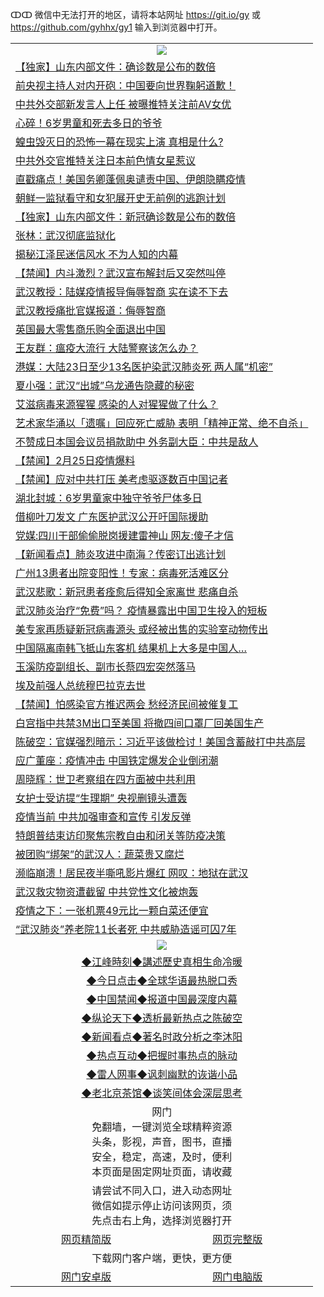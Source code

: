 ↀↀ 微信中无法打开的地区，请将本站网址 https://git.io/gy 或 https://github.com/gyhhx/gy1 输入到浏览器中打开。 

 <table>

  <tr>
    <td colspan="2" align=center><img src="https://cdn.jsdelivr.net/gh/gyoupiodf/im1/20190822-2.jpg"></td>
 </tr>
<tr><td colspan="2" align="left"><a href="https://xball.casa/oo.aspx?name=c1135638&key=eqxowaguscvmxdgc&from=gy">【独家】山东内部文件：确诊数是公布的数倍</a></td></tr>
<tr><td colspan="2" align="left"><a href="https://xball.casa/oo.aspx?name=c1135642&key=eqxowaguscvmxdgc&from=gy">前央视主持人对内开砲：中国要向世界鞠躬道歉！</a></td></tr>
<tr><td colspan="2" align="left"><a href="https://xball.casa/oo.aspx?name=c1135743&key=eqxowaguscvmxdgc&from=gy">中共外交部新发言人上任 被曝推特关注前AV女优</a></td></tr>
<tr><td colspan="2" align="left"><a href="https://xball.casa/oo.aspx?name=c1135641&key=eqxowaguscvmxdgc&from=gy">心碎！6岁男童和死去多日的爷爷</a></td></tr>
<tr><td colspan="2" align="left"><a href="https://xball.casa/oo.aspx?name=c1135721&key=eqxowaguscvmxdgc&from=gy">蝗虫毁灭日的恐怖一幕在现实上演 真相是什么?</a></td></tr>
<tr><td colspan="2" align="left"><a href="https://xball.casa/oo.aspx?name=c1135692&key=eqxowaguscvmxdgc&from=gy">中共外交官推特关注日本前色情女星惹议</a></td></tr>
<tr><td colspan="2" align="left"><a href="https://xball.casa/oo.aspx?name=c1135648&key=eqxowaguscvmxdgc&from=gy">直戳痛点！美国务卿蓬佩奥谴责中国、伊朗隐瞒疫情</a></td></tr>
<tr><td colspan="2" align="left"><a href="https://xball.casa/oo.aspx?name=c1135759&key=eqxowaguscvmxdgc&from=gy">朝鲜一监狱看守和女犯展开史无前例的逃跑计划</a></td></tr>
<tr><td colspan="2" align="left"><a href="https://xball.casa/oo.aspx?name=c1135679&key=eqxowaguscvmxdgc&from=gy">【独家】山东内部文件：新冠确诊数是公布的数倍</a></td></tr>
<tr><td colspan="2" align="left"><a href="https://xball.casa/oo.aspx?name=c1135647&key=eqxowaguscvmxdgc&from=gy">张林：武汉彻底监狱化</a></td></tr>
<tr><td colspan="2" align="left"><a href="https://xball.casa/oo.aspx?name=c1135755&key=eqxowaguscvmxdgc&from=gy">揭秘江泽民迷信风水 不为人知的内幕</a></td></tr>
<tr><td colspan="2" align="left"><a href="https://xball.casa/oo.aspx?name=c1135742&key=eqxowaguscvmxdgc&from=gy">【禁闻】内斗激烈？武汉宣布解封后又突然叫停</a></td></tr>
<tr><td colspan="2" align="left"><a href="https://xball.casa/oo.aspx?name=c1135680&key=eqxowaguscvmxdgc&from=gy">武汉教授：陆媒疫情报导侮辱智商 实在读不下去</a></td></tr>
<tr><td colspan="2" align="left"><a href="https://xball.casa/oo.aspx?name=c1135735&key=eqxowaguscvmxdgc&from=gy">武汉教授痛批官媒报道：侮辱智商</a></td></tr>
<tr><td colspan="2" align="left"><a href="https://xball.casa/oo.aspx?name=c1135640&key=eqxowaguscvmxdgc&from=gy">英国最大零售商乐购全面退出中国</a></td></tr>
<tr><td colspan="2" align="left"><a href="https://xball.casa/oo.aspx?name=c1135661&key=eqxowaguscvmxdgc&from=gy">王友群：瘟疫大流行 大陆警察该怎么办？</a></td></tr>
<tr><td colspan="2" align="left"><a href="https://xball.casa/oo.aspx?name=c1135763&key=eqxowaguscvmxdgc&from=gy">港媒：大陆23日至少13名医护染武汉肺炎死 两人属“机密”</a></td></tr>
<tr><td colspan="2" align="left"><a href="https://xball.casa/oo.aspx?name=c1135646&key=eqxowaguscvmxdgc&from=gy">夏小强：武汉“出城”乌龙通告隐藏的秘密</a></td></tr>
<tr><td colspan="2" align="left"><a href="https://xball.casa/oo.aspx?name=c1135758&key=eqxowaguscvmxdgc&from=gy">艾滋病毒来源猩猩 感染的人对猩猩做了什么？</a></td></tr>
<tr><td colspan="2" align="left"><a href="https://xball.casa/oo.aspx?name=c1135734&key=eqxowaguscvmxdgc&from=gy">艺术家华涌以「遗嘱」回应死亡威胁 表明「精神正常、绝不自杀」</a></td></tr>
<tr><td colspan="2" align="left"><a href="https://xball.casa/oo.aspx?name=c1135643&key=eqxowaguscvmxdgc&from=gy">不赞成日本国会议员捐款助中 外务副大臣：中共是敌人</a></td></tr>
<tr><td colspan="2" align="left"><a href="https://xball.casa/oo.aspx?name=c1135771&key=eqxowaguscvmxdgc&from=gy">【禁闻】2月25日疫情爆料</a></td></tr>
<tr><td colspan="2" align="left"><a href="https://xball.casa/oo.aspx?name=c1135745&key=eqxowaguscvmxdgc&from=gy">【禁闻】应对中共打压 美考虑驱逐数百中国记者</a></td></tr>
<tr><td colspan="2" align="left"><a href="https://xball.casa/oo.aspx?name=c1135682&key=eqxowaguscvmxdgc&from=gy">湖北封城：6岁男童家中独守爷爷尸体多日</a></td></tr>
<tr><td colspan="2" align="left"><a href="https://xball.casa/oo.aspx?name=c1135644&key=eqxowaguscvmxdgc&from=gy">借柳叶刀发文 广东医护武汉公开吁国际援助</a></td></tr>
<tr><td colspan="2" align="left"><a href="https://xball.casa/oo.aspx?name=c1135746&key=eqxowaguscvmxdgc&from=gy">党媒:四川干部偷偷脱岗援建雷神山 网友:傻子才信</a></td></tr>
<tr><td colspan="2" align="left"><a href="https://xball.casa/oo.aspx?name=c1135676&key=eqxowaguscvmxdgc&from=gy">【新闻看点】肺炎攻进中南海？传密订出逃计划</a></td></tr>
<tr><td colspan="2" align="left"><a href="https://xball.casa/oo.aspx?name=c1135704&key=eqxowaguscvmxdgc&from=gy">广州13患者出院变阳性！专家：病毒死活难区分</a></td></tr>
<tr><td colspan="2" align="left"><a href="https://xball.casa/oo.aspx?name=c1135770&key=eqxowaguscvmxdgc&from=gy">武汉悲歌：新冠患者痊愈后得知全家离世 悲痛自杀</a></td></tr>
<tr><td colspan="2" align="left"><a href="https://xball.casa/oo.aspx?name=c1135731&key=eqxowaguscvmxdgc&from=gy">武汉肺炎治疗“免费”吗？ 疫情暴露出中国卫生投入的短板</a></td></tr>
<tr><td colspan="2" align="left"><a href="https://xball.casa/oo.aspx?name=c1135662&key=eqxowaguscvmxdgc&from=gy">美专家再质疑新冠病毒源头 或经被出售的实验室动物传出</a></td></tr>
<tr><td colspan="2" align="left"><a href="https://xball.casa/oo.aspx?name=c1135709&key=eqxowaguscvmxdgc&from=gy">中国隔离南韩飞抵山东客机 结果机上大多是中国人…</a></td></tr>
<tr><td colspan="2" align="left"><a href="https://xball.casa/oo.aspx?name=c1135639&key=eqxowaguscvmxdgc&from=gy">玉溪防疫副组长、副市长蔡四宏突然落马</a></td></tr>
<tr><td colspan="2" align="left"><a href="https://xball.casa/oo.aspx?name=c1135724&key=eqxowaguscvmxdgc&from=gy">埃及前强人总统穆巴拉克去世</a></td></tr>
<tr><td colspan="2" align="left"><a href="https://xball.casa/oo.aspx?name=c1135744&key=eqxowaguscvmxdgc&from=gy">【禁闻】怕感染官方推迟两会 愁经济民间被催复工</a></td></tr>
<tr><td colspan="2" align="left"><a href="https://xball.casa/oo.aspx?name=c1135727&key=eqxowaguscvmxdgc&from=gy">白宫指中共禁3M出口至美国 将撤四间口罩厂回美国生产</a></td></tr>
<tr><td colspan="2" align="left"><a href="https://xball.casa/oo.aspx?name=c1135776&key=eqxowaguscvmxdgc&from=gy">陈破空：官媒强烈暗示：习近平该做检讨！美国含蓄敲打中共高层</a></td></tr>
<tr><td colspan="2" align="left"><a href="https://xball.casa/oo.aspx?name=c1135683&key=eqxowaguscvmxdgc&from=gy">应广董座：疫情冲击 中国铁定爆发企业倒闭潮</a></td></tr>
<tr><td colspan="2" align="left"><a href="https://xball.casa/oo.aspx?name=c1135712&key=eqxowaguscvmxdgc&from=gy">周晓辉：世卫考察组在四方面被中共利用</a></td></tr>
<tr><td colspan="2" align="left"><a href="https://xball.casa/oo.aspx?name=c1135769&key=eqxowaguscvmxdgc&from=gy">女护士受访提“生理期” 央视删镜头遭轰</a></td></tr>
<tr><td colspan="2" align="left"><a href="https://xball.casa/oo.aspx?name=c1135645&key=eqxowaguscvmxdgc&from=gy">疫情当前 中共加强审查和宣传 引发反弹</a></td></tr>
<tr><td colspan="2" align="left"><a href="https://xball.casa/oo.aspx?name=c1135725&key=eqxowaguscvmxdgc&from=gy">特朗普结束访印聚焦宗教自由和闭关等防疫决策</a></td></tr>
<tr><td colspan="2" align="left"><a href="https://xball.casa/oo.aspx?name=c1135660&key=eqxowaguscvmxdgc&from=gy">被团购“绑架”的武汉人：蔬菜贵又腐烂</a></td></tr>
<tr><td colspan="2" align="left"><a href="https://xball.casa/oo.aspx?name=c1135698&key=eqxowaguscvmxdgc&from=gy">濒临崩溃！居民夜半嘶吼影片爆红 网叹：地狱在武汉</a></td></tr>
<tr><td colspan="2" align="left"><a href="https://xball.casa/oo.aspx?name=c1135728&key=eqxowaguscvmxdgc&from=gy">武汉救灾物资遭截留 中共党性文化被炮轰</a></td></tr>
<tr><td colspan="2" align="left"><a href="https://xball.casa/oo.aspx?name=c1135756&key=eqxowaguscvmxdgc&from=gy">疫情之下：一张机票49元比一颗白菜还便宜</a></td></tr>
<tr><td colspan="2" align="left"><a href="https://xball.casa/oo.aspx?name=c1135726&key=eqxowaguscvmxdgc&from=gy">“武汉肺炎”养老院11长者死 中共威胁造谣可囚7年</a></td></tr>

 <tr>
   <td colspan="2" align=center><img src="https://cdn.jsdelivr.net/gh/gyoupiodf/im1/jf-1.jpg"></td>
  </tr>
   <tr>
   <td colspan="2" align=center> 
<a href="https://xball.casa/oo.aspx?name=c922850&key=eqxowaguscvmxdgc&from=gy&tag=9877">◆江峰時刻◆講述歷史真相生命冷暖</a><br/>
    </td>
  </tr>
   <tr>
   <td colspan="2" align=center> 
<a href="https://xball.casa/oo.aspx?name=c816850&key=eqxowaguscvmxdgc&from=gy&tag=9877">◆今日点击◆全球华语最热脱口秀</a><br/>
    </td>
  </tr>
  <tr>
  <td colspan="2" align=center>
<a href="https://xball.casa/oo.aspx?name=c816860&key=eqxowaguscvmxdgc&from=gy&tag=99733110">◆中国禁闻◆报道中国最深度内幕</a><br/>
   </tr>
  <tr>
     <td colspan="2" align=center>
<a href="https://xball.casa/oo.aspx?name=c816855&key=eqxowaguscvmxdgc&from=gy&tag=997110">◆纵论天下◆透析最新热点之陈破空</a><br/>
   </tr>
   <tr>
      <td colspan="2" align=center>
<a href="https://xball.casa/oo.aspx?name=c838308&key=eqxowaguscvmxdgc&from=gy&tag=9973110">◆新闻看点◆著名时政分析之李沐阳</a><br/>
   </tr>
   <tr>
     <td colspan="2" align=center>
<a href="https://xball.casa/oo.aspx?name=c816852&key=eqxowaguscvmxdgc&from=gy&tag=9733110">◆热点互动◆把握时事热点的脉动</a><br/>
   </tr>
   <tr>
      <td colspan="2" align=center>
<a href="https://xball.casa/oo.aspx?name=c816694&key=eqxowaguscvmxdgc&from=gy&tag=93310">◆雷人网事◆讽刺幽默的诙谐小品</a><br/>
   </tr>
   <tr>
    <td colspan="2" align=center>
<a href="https://xball.casa/oo.aspx?name=c816650&key=eqxowaguscvmxdgc&from=gy&tag=9973110">◆老北京茶馆◆谈笑间体会深层思考</a><br/>
   </tr>
<tr>
    <td colspan="2" align="center">网门<br/>免翻墙，一键浏览全球精粹资源<br/>头条，影视，声音，图书，直播<br/>安全，稳定，高速，及时，便利<br/>本页面是固定网址页面，请收藏</td>
  <tr>
  <tr>
    <td colspan="2" align="center">请尝试不同入口，进入动态网址<br/>微信如提示停止访问该网页，须<br/>先点击右上角，选择浏览器打开</td>
  <tr>  
  <tr>
    <td align="center"><a href="https://gitcdn.xyz/repo/otiny/up/master/show002.htm">网页精简版</a></td>
    <td align="center"><a href="https://gitcdn.xyz/repo/otiny/up/master/show001.htm">网页完整版</a></td>
  </tr>
  <tr>
    <td colspan="2" align="center">下载网门客户端，更快，更方便</td>
  <tr>
  <tr>
    <td align="center"><a href="https://raw.githubusercontent.com/opipe/up/master/oGatea.apk">网门安卓版</a></td>
    <td align="center"><a href="https://raw.githubusercontent.com/opipe/up/master/oGate.zip">网门电脑版</a></td>
  </tr>

</table>

